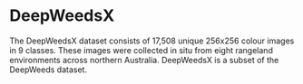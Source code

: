 # DeepWeedsX
The DeepWeedsX dataset consists of 17,508 unique 256x256 colour images in 9 classes. These images were collected in situ from eight rangeland environments across northern Australia. DeepWeedsX is a subset of the DeepWeeds dataset.

